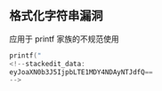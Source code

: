 ## 格式化字符串漏洞
应用于 printf 家族的不规范使用
```cpp
printf("
<!--stackedit_data:
eyJoaXN0b3J5IjpbLTE1MDY4NDAyNTJdfQ==
-->